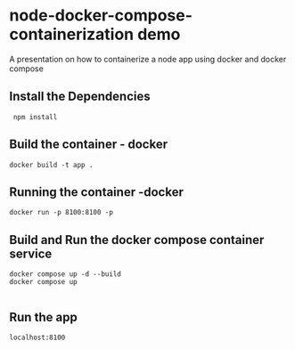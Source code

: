 # node-docker-compose-containerization demo

A presentation on how to containerize a node app using docker and docker compose

## Install the Dependencies

```
 npm install
```
 
 ## Build the container - docker
 ```
docker build -t app .
 ```

## Running the container -docker 
```
docker run -p 8100:8100 -p
```

 ## Build and Run the docker compose container service
 
 ```
docker compose up -d --build
docker compose up
  
 ```
 
 ## Run the app

 ``` 
 localhost:8100 
 ```